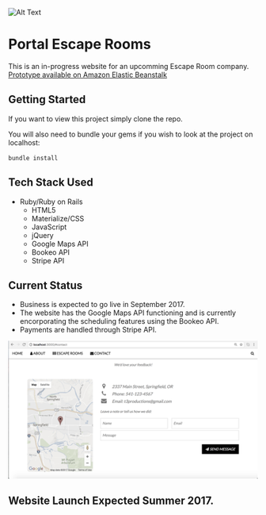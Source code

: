 ![Alt Text](https://github.com/atokatly/portal/blob/master/app/assets/images/final-logo.png)
# Portal Escape Rooms
This is an in-progress website for an upcomming Escape Room company. [Prototype available on Amazon Elastic Beanstalk](http://www.portalescaperooms.net) 
## Getting Started

If you want to view this project simply clone the repo.

You will also need to bundle your gems if you wish to look at the project on localhost:
    
    bundle install

## Tech Stack Used
- Ruby/Ruby on Rails
    + HTML5
    + Materialize/CSS
    + JavaScript
    + jQuery
    + Google Maps API
    + Bookeo API 
    + Stripe API
    
## Current Status
+ Business is expected to go live in September 2017. 
+ The website has the Google Maps API functioning and is currently encorporating the scheduling features using the Bookeo API.
+ Payments are handled through Stripe API.

![Alt Text](https://github.com/atokatly/labyrinth/blob/master/app/assets/images/Screen%20Shot%202017-05-30%20at%2010.01.38%20AM.png)

## Website Launch Expected Summer 2017. 
